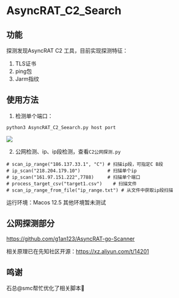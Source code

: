# AsyncRAT_C2_Search

## 功能
探测发现AsyncRAT C2 工具，目前实现探测特征：
1. TLS证书
2. ping包
3. Jarm指纹

## 使用方法
1. 检测单个端口：
```python
python3 AsyncRAT_C2_Seearch.py host port 
```
![](https://cdn.jsdelivr.net/gh/g1an123/blogimage@main/202403262215797.png)

2. 公网检测、ip、ip段检测，查看`C2公网探测.py` 
```
# scan_ip_range("186.137.33.1", "C") # 扫描ip段，可指定C B段  
# ip_scan("218.204.179.10")          # 扫描单个ip  
# ip_scan("161.97.151.222",7788)     # 扫描单个端口  
# process_target_csv("target1.csv")    # 扫描文件  
# scan_ip_range_from_file("ip_range.txt") # 从文件中获取ip段扫描
```
运行环境：Macos 12.5
其他环境暂未测试

## 公网探测部分
https://github.com/g1an123/AsyncRAT-go-Scanner

相关原理已在先知社区开源：https://xz.aliyun.com/t/14201
## 鸣谢
石总@smc帮忙优化了相关脚本🤪
